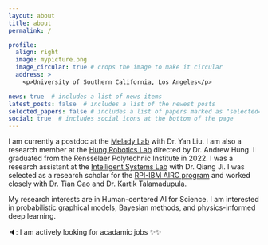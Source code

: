 ```yaml
---
layout: about
title: about
permalink: /

profile:
  align: right
  image: mypicture.png
  image_circular: true # crops the image to make it circular
  address: >
    <p>University of Southern California, Los Angeles</p>

news: true  # includes a list of news items
latest_posts: false  # includes a list of the newest posts
selected_papers: false # includes a list of papers marked as "selected={true}"
social: true  # includes social icons at the bottom of the page
---
```


I am currently a postdoc at the [Melady Lab](https://melady.usc.edu/) with Dr. Yan Liu. I am also a research member at the [Hung Robotics Lab](https://hungroboticslab.com/) directed by Dr. Andrew Hung. I graduated from the Rensselaer Polytechnic Institute in 2022. I was a research assistant at the [Intelligent Systems Lab](https://sites.ecse.rpi.edu/~cvrl/) with Dr. Qiang Ji. I was selected as a research scholar for the [RPI-IBM AIRC program](https://airc.rpi.edu/) and worked closely with Dr. Tian Gao and Dr. Kartik Talamadupula.  

My research interests are in Human-centered AI for Science. I am interested in probabilistic graphical models, Bayesian methods, and physics-informed deep learning. 

🔈: I am actively looking for acadamic jobs ✨✨
